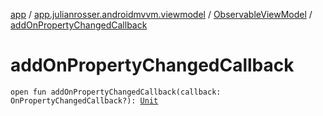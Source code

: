 [app](../../index.md) / [app.julianrosser.androidmvvm.viewmodel](../index.md) / [ObservableViewModel](index.md) / [addOnPropertyChangedCallback](./add-on-property-changed-callback.md)

# addOnPropertyChangedCallback

`open fun addOnPropertyChangedCallback(callback: OnPropertyChangedCallback?): `[`Unit`](https://kotlinlang.org/api/latest/jvm/stdlib/kotlin/-unit/index.html)